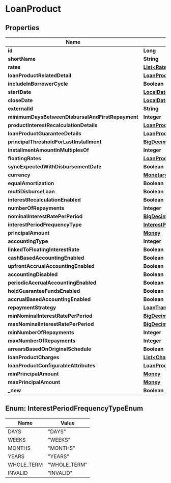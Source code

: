 # LoanProduct

## Properties
Name | Type | Description | Notes
------------ | ------------- | ------------- | -------------
**id** | **Long** |  |  [optional]
**shortName** | **String** |  |  [optional]
**rates** | [**List&lt;Rate&gt;**](Rate.md) |  |  [optional]
**loanProductRelatedDetail** | [**LoanProductRelatedDetail**](LoanProductRelatedDetail.md) |  |  [optional]
**includeInBorrowerCycle** | **Boolean** |  |  [optional]
**startDate** | [**LocalDate**](LocalDate.md) |  |  [optional]
**closeDate** | [**LocalDate**](LocalDate.md) |  |  [optional]
**externalId** | **String** |  |  [optional]
**minimumDaysBetweenDisbursalAndFirstRepayment** | **Integer** |  |  [optional]
**productInterestRecalculationDetails** | [**LoanProductInterestRecalculationDetails**](LoanProductInterestRecalculationDetails.md) |  |  [optional]
**loanProductGuaranteeDetails** | [**LoanProductGuaranteeDetails**](LoanProductGuaranteeDetails.md) |  |  [optional]
**principalThresholdForLastInstallment** | [**BigDecimal**](BigDecimal.md) |  |  [optional]
**installmentAmountInMultiplesOf** | **Integer** |  |  [optional]
**floatingRates** | [**LoanProductFloatingRates**](LoanProductFloatingRates.md) |  |  [optional]
**syncExpectedWithDisbursementDate** | **Boolean** |  |  [optional]
**currency** | [**MonetaryCurrency**](MonetaryCurrency.md) |  |  [optional]
**equalAmortization** | **Boolean** |  |  [optional]
**multiDisburseLoan** | **Boolean** |  |  [optional]
**interestRecalculationEnabled** | **Boolean** |  |  [optional]
**numberOfRepayments** | **Integer** |  |  [optional]
**nominalInterestRatePerPeriod** | [**BigDecimal**](BigDecimal.md) |  |  [optional]
**interestPeriodFrequencyType** | [**InterestPeriodFrequencyTypeEnum**](#InterestPeriodFrequencyTypeEnum) |  |  [optional]
**principalAmount** | [**Money**](Money.md) |  |  [optional]
**accountingType** | **Integer** |  |  [optional]
**linkedToFloatingInterestRate** | **Boolean** |  |  [optional]
**cashBasedAccountingEnabled** | **Boolean** |  |  [optional]
**upfrontAccrualAccountingEnabled** | **Boolean** |  |  [optional]
**accountingDisabled** | **Boolean** |  |  [optional]
**periodicAccrualAccountingEnabled** | **Boolean** |  |  [optional]
**holdGuaranteeFundsEnabled** | **Boolean** |  |  [optional]
**accrualBasedAccountingEnabled** | **Boolean** |  |  [optional]
**repaymentStrategy** | [**LoanTransactionProcessingStrategy**](LoanTransactionProcessingStrategy.md) |  |  [optional]
**minNominalInterestRatePerPeriod** | [**BigDecimal**](BigDecimal.md) |  |  [optional]
**maxNominalInterestRatePerPeriod** | [**BigDecimal**](BigDecimal.md) |  |  [optional]
**minNumberOfRepayments** | **Integer** |  |  [optional]
**maxNumberOfRepayments** | **Integer** |  |  [optional]
**arrearsBasedOnOriginalSchedule** | **Boolean** |  |  [optional]
**loanProductCharges** | [**List&lt;Charge&gt;**](Charge.md) |  |  [optional]
**loanProductConfigurableAttributes** | [**LoanProductConfigurableAttributes**](LoanProductConfigurableAttributes.md) |  |  [optional]
**minPrincipalAmount** | [**Money**](Money.md) |  |  [optional]
**maxPrincipalAmount** | [**Money**](Money.md) |  |  [optional]
**_new** | **Boolean** |  |  [optional]

<a name="InterestPeriodFrequencyTypeEnum"></a>
## Enum: InterestPeriodFrequencyTypeEnum
Name | Value
---- | -----
DAYS | &quot;DAYS&quot;
WEEKS | &quot;WEEKS&quot;
MONTHS | &quot;MONTHS&quot;
YEARS | &quot;YEARS&quot;
WHOLE_TERM | &quot;WHOLE_TERM&quot;
INVALID | &quot;INVALID&quot;
